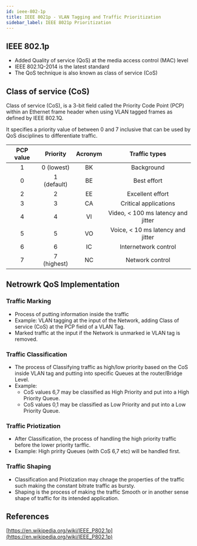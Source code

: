 ```yaml
---
id: ieee-802-1p
title: IEEE 8021p - VLAN Tagging and Traffic Prioritization 
sidebar_label: IEEE 8021p Prioritization
---
```



## IEEE 802.1p
- Added Quality of service (QoS) at the media access control (MAC) level
- IEEE 802.1Q-2014 is the latest standard 
- The QoS technique is also known as class of service (CoS)

## Class of service (CoS)

Class of service (CoS), is a 3-bit field called the Priority Code Point (PCP) within an Ethernet frame header when using VLAN tagged frames as defined by IEEE 802.1Q.

It specifies a priority value of between 0 and 7 inclusive that can be used by QoS disciplines to differentiate traffic.

PCP value  |  Priority  |  Acronym  |  Traffic types
|:-:|:-:|:-:|:-:|
1  |  0 (lowest)  |  BK  |  Background
0  |  1 (default)  |  BE  |  Best effort
2  |  2  |  EE  |  Excellent effort
3  |  3  |  CA  |  Critical applications
4  |  4  |  VI  |  Video, < 100 ms latency and jitter
5  |  5  |  VO  |  Voice, < 10 ms latency and jitter
6  |  6  |  IC  |  Internetwork control
7  |  7 (highest)  |  NC  |  Network control

## Netrowrk QoS Implementation

### Traffic Marking
- Process of putting information inside the traffic
- Example: VLAN tagging at the input of the Network, adding Class of service (CoS) at the PCP field of a VLAN Tag.
- Marked traffic at the input if the Network is unmarked ie VLAN tag is removed.

### Traffic Classification
- The process of Classifying traffic as high/low priority based on the CoS inside VLAN tag and putting into specific Queues at the router/Bridge Level.
- Example: 
  - CoS values 6,7 may be classified as High Priority and put into a High Priority Queue. 
  - CoS values 0,1 may be classified as Low Priority and put into a Low Priority Queue. 

### Traffic Priotization
- After Classification, the process of handling the high priority traffic before the lower priority tarffic.
- Example: High pririty Queues (with CoS 6,7 etc) will be handled first.

### Traffic Shaping
- Classification and Priotization may chnage the properties of the traffic such making the constant bitrate traffic as bursty. 
- Shaping is the process of making the traffic Smooth or in another sense shape of traffic for its intended application.

## References

[https://en.wikipedia.org/wiki/IEEE_P802.1p](https://en.wikipedia.org/wiki/IEEE_P802.1p)

